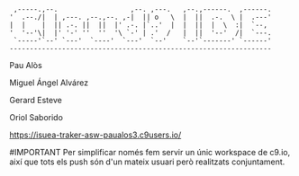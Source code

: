 
     ,-----.,--.                  ,--. ,---.   ,--.,------.  ,------.
    '  .--./|  | ,---. ,--.,--. ,-|  || o   \  |  ||  .-.  \ |  .---'
    |  |    |  || .-. ||  ||  |' .-. |`..'  |  |  ||  |  \  :|  `--, 
    '  '--'\|  |' '-' ''  ''  '\ `-' | .'  /   |  ||  '--'  /|  `---.
     `-----'`--' `---'  `----'  `---'  `--'    `--'`-------' `------'
    ----------------------------------------------------------------- 

Pau Alòs

Miguel Ángel Alvárez

Gerard Esteve

Oriol Saborido

https://isuea-traker-asw-paualos3.c9users.io/


#IMPORTANT
Per simplificar només fem servir un únic workspace de c9.io, així que tots els push són d'un mateix usuari però realitzats conjuntament.

